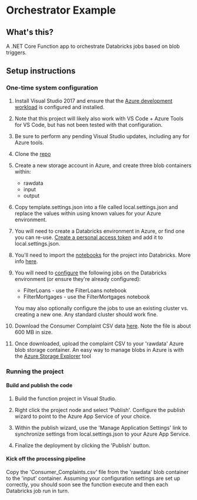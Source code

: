 # Orchestrator Example

## What's this?

A .NET Core Function app to orchestrate Databricks jobs based on blob triggers.

## Setup instructions

### One-time system configuration

1. Install Visual Studio 2017 and ensure that the [Azure development workload](https://docs.microsoft.com/en-us/azure/azure-functions/functions-develop-vs) is configured and installed.

1. Note that this project will likely also work with VS Code + Azure Tools for VS Code, but has not been tested with that configuration.

1. Be sure to perform any pending Visual Studio updates, including any for Azure tools.

1. Clone the [repo](https://github.com/jplane/allthingsopen-databricks)

1. Create a new storage account in Azure, and create three blob containers within:

    * rawdata
    * input
    * output

1. Copy template.settings.json into a file called local.settings.json and replace the values within using known values for your Azure environment.

1. You will need to create a Databricks environment in Azure, or find one you can re-use. [Create a personal access token](https://docs.databricks.com/api/latest/authentication.html) and add it to local.settings.json.

1. You'll need to import the [notebooks](https://github.com/jplane/allthingsopen-databricks/tree/master/orchestrator-example/notebooks) for the project into Databricks. More info [here](https://docs.databricks.com/user-guide/notebooks/notebook-manage.html#notebook-external-formats).

1. You will need to [configure](https://docs.databricks.com/user-guide/jobs.html#create-a-job) the following jobs on the Databricks environment (or ensure they're already configured):

    * FilterLoans - use the FilterLoans notebook
    * FilterMortgages - use the FilterMortgages notebook

   You may also optionally configure the jobs to use an existing cluster vs. creating a new one. Any standard cluster should work fine.

1. Download the Consumer Complaint CSV data [here](https://www.consumerfinance.gov/data-research/consumer-complaints/#download-the-data). Note the file is about 600 MB in size.

1. Once downloaded, upload the complaint CSV to your 'rawdata' Azure blob storage container. An easy way to manage blobs in Azure is with the [Azure Storage Explorer](https://azure.microsoft.com/en-us/features/storage-explorer/) tool

### Running the project

#### Build and publish the code

1. Build the function project in Visual Studio.

1. Right click the project node and select 'Publish'. Configure the publish wizard to point to the Azure App Service of your choice.

1. Within the publish wizard, use the 'Manage Application Settings' link to synchronize settings from local.settings.json to your Azure App Service.

1. Finalize the deployment by clicking the 'Publish' button.

#### Kick off the processing pipeline

Copy the 'Consumer_Complaints.csv' file from the 'rawdata' blob container to the 'input' container. Assuming your configuration settings are set up correctly, you should soon see the function execute and then each Databricks job run in turn.
